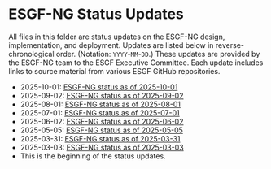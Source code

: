 # ESGF-NG Status Updates

All files in this folder are status updates on the ESGF-NG design, implementation, and deployment. Updates are listed below in reverse-chronological order. (Notation: `YYYY`-`MM`-`DD`.) These updates are provided by the ESGF-NG team to the ESGF Executive Committee. Each update includes links to source material from various ESGF GitHub repositories.

* 2025-10-01: [ESGF-NG status as of 2025-10-01](./20251001-ESGF-NG.md)
* 2025-09-02: [ESGF-NG status as of 2025-09-02](./20250902-ESGF-NG.md)
* 2025-08-01: [ESGF-NG status as of 2025-08-01](./20250801-ESGF-NG.md)
* 2025-07-01: [ESGF-NG status as of 2025-07-01](./20250701-ESGF-NG.md)
* 2025-06-02: [ESGF-NG status as of 2025-06-02](./20250602-ESGF-NG.md)
* 2025-05-05: [ESGF-NG status as of 2025-05-05](./20250505-ESGF-NG.md)
* 2025-03-31: [ESGF-NG status as of 2025-03-31](./20250331-ESGF-NG.md)
* 2025-03-03: [ESGF-NG status as of 2025-03-03](./20250303-ESGF-NG.md)
* This is the beginning of the status updates.
